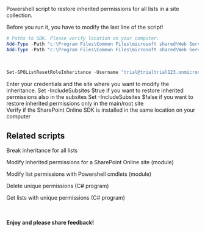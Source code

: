 Powershell script to restore inherited permissions for all lists in a site collection.

 

Before you run it, you have to modify the last line of the script!

 

 

```PowerShell
# Paths to SDK. Please verify location on your computer. 
Add-Type -Path "c:\Program Files\Common Files\microsoft shared\Web Server Extensions\15\ISAPI\Microsoft.SharePoint.Client.dll"  
Add-Type -Path "c:\Program Files\Common Files\microsoft shared\Web Server Extensions\15\ISAPI\Microsoft.SharePoint.Client.Runtime.dll"  
 
 
 
Set-SPOListResetRoleInheritance -Username "trial@trialtrial123.onmicrosoft.com" -Url "https://trialtrial123.sharepoint.com" -AdminPassword "Pass" -IncludeSubsites $true
``` 

Enter your credentials and the site where you want to modify the inheritance.
Set -IncludeSubsites $true  if you want to restore inherited permissions also in the subsites 
Set -IncludeSubsites $false if you want to restore inherited permissions only in the main/root site  
Verify if the SharePoint Online SDK is installed in the same location on your computer
 

 

## Related scripts

Break inheritance for all lists

Modify inherited permissions for a SharePoint Online site (module)

Modify list permissions with Powershell cmdlets (module)

Delete unique permissions (C# program)

Get lists with unique permissions (C# program)



<br/><br/>
<b>Enjoy and please share feedback!</b>